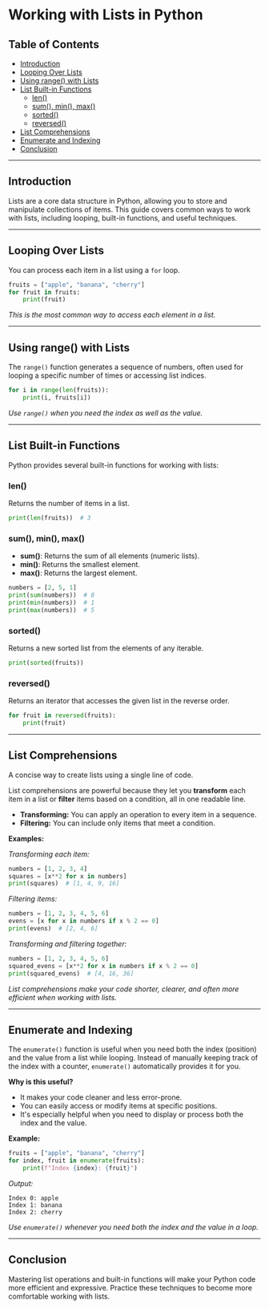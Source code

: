 # Working with Lists in Python

## Table of Contents

- [Introduction](#introduction)
- [Looping Over Lists](#looping-over-lists)
- [Using range() with Lists](#using-range-with-lists)
- [List Built-in Functions](#list-built-in-functions)
  - [len()](#len)
  - [sum(), min(), max()](#sum-min-max)
  - [sorted()](#sorted)
  - [reversed()](#reversed)
- [List Comprehensions](#list-comprehensions)
- [Enumerate and Indexing](#enumerate-and-indexing)
- [Conclusion](#conclusion)

---

## Introduction

Lists are a core data structure in Python, allowing you to store and manipulate collections of items. This guide covers common ways to work with lists, including looping, built-in functions, and useful techniques.

---

## Looping Over Lists

You can process each item in a list using a `for` loop.

```python
fruits = ["apple", "banana", "cherry"]
for fruit in fruits:
    print(fruit)
```

_This is the most common way to access each element in a list._

---

## Using range() with Lists

The `range()` function generates a sequence of numbers, often used for looping a specific number of times or accessing list indices.

```python
for i in range(len(fruits)):
    print(i, fruits[i])
```

_Use `range()` when you need the index as well as the value._

---

## List Built-in Functions

Python provides several built-in functions for working with lists:

### len()

Returns the number of items in a list.

```python
print(len(fruits))  # 3
```

### sum(), min(), max()

- **sum()**: Returns the sum of all elements (numeric lists).
- **min()**: Returns the smallest element.
- **max()**: Returns the largest element.

```python
numbers = [2, 5, 1]
print(sum(numbers))  # 8
print(min(numbers))  # 1
print(max(numbers))  # 5
```

### sorted()

Returns a new sorted list from the elements of any iterable.

```python
print(sorted(fruits))
```

### reversed()

Returns an iterator that accesses the given list in the reverse order.

```python
for fruit in reversed(fruits):
    print(fruit)
```

---

## List Comprehensions

A concise way to create lists using a single line of code.

List comprehensions are powerful because they let you **transform** each item in a list or **filter** items based on a condition, all in one readable line.

- **Transforming:** You can apply an operation to every item in a sequence.
- **Filtering:** You can include only items that meet a condition.

**Examples:**

_Transforming each item:_

```python
numbers = [1, 2, 3, 4]
squares = [x**2 for x in numbers]
print(squares)  # [1, 4, 9, 16]
```

_Filtering items:_

```python
numbers = [1, 2, 3, 4, 5, 6]
evens = [x for x in numbers if x % 2 == 0]
print(evens)  # [2, 4, 6]
```

_Transforming and filtering together:_

```python
numbers = [1, 2, 3, 4, 5, 6]
squared_evens = [x**2 for x in numbers if x % 2 == 0]
print(squared_evens)  # [4, 16, 36]
```

_List comprehensions make your code shorter, clearer, and often more efficient when working with lists._

---

## Enumerate and Indexing

The `enumerate()` function is useful when you need both the index (position) and the value from a list while looping. Instead of manually keeping track of the index with a counter, `enumerate()` automatically provides it for you.

**Why is this useful?**

- It makes your code cleaner and less error-prone.
- You can easily access or modify items at specific positions.
- It's especially helpful when you need to display or process both the index and the value.

**Example:**

```python
fruits = ["apple", "banana", "cherry"]
for index, fruit in enumerate(fruits):
    print(f"Index {index}: {fruit}")
```

_Output:_

```
Index 0: apple
Index 1: banana
Index 2: cherry
```

_Use `enumerate()` whenever you need both the index and the value in a loop._

---

## Conclusion

Mastering list operations and built-in functions will make your Python code more efficient and expressive. Practice these techniques to become more comfortable working with lists.
